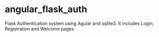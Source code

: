 # angular_flask_auth
Flask Authentication system using Agular and sqlite3. It includes Login, Registration and Welcome pages
